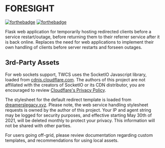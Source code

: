 # FORESIGHT
[![forthebadge](https://forthebadge.com/images/badges/contains-technical-debt.svg)](https://forthebadge.com) [![forthebadge](https://forthebadge.com/images/badges/made-with-python.svg)](https://forthebadge.com)

Flask web application for temporarily hosting redirected clients before a service restart/outage, before returning them to their referrer service after it is back online.
Replaces the need for web applications to implement their own handling of clients before server restarts and forseen outages.

## 3rd-Party Assets
For web sockets support, TWCS uses the SocketIO Javascript library,
loaded from [cdnjs.cloudflare.com](https://cdnjs.cloudflare.com/ajax/libs/socket.io/4.0.1/socket.io.js). The authors of this project are not affiliated with the creators of SocketIO or its CDN distributor, you are encouraged to review [Cloudflare's Privacy Policy](https://www.cloudflare.com/privacypolicy/).

The stylesheet for the default redirect template is loaded from [dreamerslegacy.xyz](https://dreamerslegacy.xyz/css/schema.min.css). Please note, the web service handling stylesheet requests is owned by the author of this project. Your IP and agent string may be logged for security purposes, and effective starting May 30th of 2021, will be deleted monthly to protect your privacy. This information will not be shared with other parties.

For users going off-grid, please review documentation regarding custom templates, and recommendations for using local assets.
